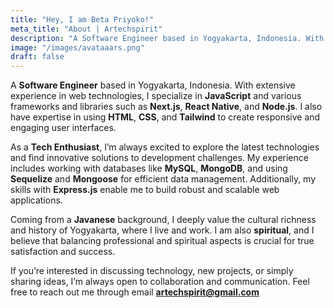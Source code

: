 ```yaml
---
title: "Hey, I am Beta Priyoko!"
meta_title: "About | Artechspirit"
description: "A Software Engineer based in Yogyakarta, Indonesia. With extensive experience in web technologies, I specialize in JavaScript and various frameworks and libraries such as Next.js, React Native, and Node.js. I also have expertise in using HTML, CSS, and Tailwind to create responsive and engaging user interfaces."
image: "/images/avataaars.png"
draft: false
---
```


A **Software Engineer** based in Yogyakarta, Indonesia. With extensive experience in web technologies, I specialize in **JavaScript** and various frameworks and libraries such as **Next.js**, **React Native**, and **Node.js**. I also have expertise in using **HTML**, **CSS**, and **Tailwind** to create responsive and engaging user interfaces.

As a **Tech Enthusiast**, I’m always excited to explore the latest technologies and find innovative solutions to development challenges. My experience includes working with databases like **MySQL**, **MongoDB**, and using **Sequelize** and **Mongoose** for efficient data management. Additionally, my skills with **Express.js** enable me to build robust and scalable web applications.

Coming from a **Javanese** background, I deeply value the cultural richness and history of Yogyakarta, where I live and work. I am also **spiritual**, and I believe that balancing professional and spiritual aspects is crucial for true satisfaction and success.

If you’re interested in discussing technology, new projects, or simply sharing ideas, I’m always open to collaboration and communication. Feel free to reach out me through email **artechspirit@gmail.com**
